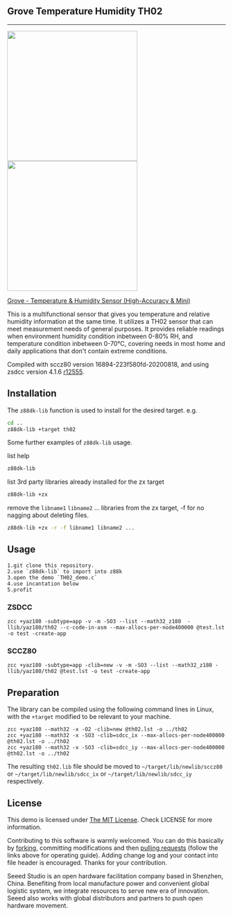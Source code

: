 ## Grove Temperature Humidity TH02
------------

<img src=https://statics3.seeedstudio.com/images/product/Grove%20Tem%20Hum%20Accuracy%20Mini.jpg width=300><img src=https://statics3.seeedstudio.com/product/Grove%20Tem%20Hum%20Accuracy%20Mini_02.jpg width=300>


[Grove - Temperature & Humidity Sensor (High-Accuracy & Mini)](https://www.seeedstudio.com/Grove-Temperature%26Humidity-Sensor-%28High-Accuracy-%26-Mini%29-p-1921.html)

This is a multifunctional sensor that gives you temperature and relative humidity information at the same time. It utilizes a TH02 sensor that can meet measurement needs of general purposes. It provides reliable readings when environment humidity condition inbetween 0-80% RH, and temperature condition inbetween 0-70°C, covering needs in most home and daily applications that don't contain extreme conditions.

Compiled with sccz80 version 16894-223f580fd-20200818, and using zsdcc version 4.1.6 [r12555](https://sourceforge.net/p/sdcc/code/12555/log/?path=/trunk/sdcc).

## Installation

The `z88dk-lib` function is used to install for the desired target. e.g.

```bash
cd ..
z88dk-lib +target th02
```

Some further examples of `z88dk-lib` usage.

list help
```bash
z88dk-lib
```

list 3rd party libraries already installed for the zx target
```bash
z88dk-lib +zx
```
remove the `libname1` `libname2` ... libraries from the zx target, -f for no nagging about deleting files.
```bash
z88dk-lib +zx -r -f libname1 libname2 ...
```

## Usage
    1.git clone this repository.
    2.use `z88dk-lib` to import into z88k
	3.open the demo `TH02_demo.c`
	4.use incantation below
	5.profit

### ZSDCC
`zcc +yaz180 -subtype=app -v -m -SO3 --list --math32_z180  -llib/yaz180/th02 --c-code-in-asm --max-allocs-per-node400000 @test.lst -o test -create-app`

### SCCZ80
`zcc +yaz180 -subtype=app -clib=new -v -m -SO3 --list --math32_z180 -llib/yaz180/th02 @test.lst -o test -create-app`

## Preparation

The library can be compiled using the following command lines in Linux, with the `+target` modified to be relevant to your machine.

```
zcc +yaz180 --math32 -x -O2 -clib=new @th02.lst -o ../th02
zcc +yaz180 --math32 -x -SO3 -clib=sdcc_ix --max-allocs-per-node400000 @th02.lst -o ../th02
zcc +yaz180 --math32 -x -SO3 -clib=sdcc_iy --max-allocs-per-node400000 @th02.lst -o ../th02
```

The resulting `th02.lib` file should be moved to `~/target/lib/newlib/sccz80` or `~/target/lib/newlib/sdcc_ix` or `~/target/lib/newlib/sdcc_iy` respectively.

## License

This demo is licensed under [The MIT License](http://opensource.org/licenses/mit-license.php). Check LICENSE for more information.

Contributing to this software is warmly welcomed. You can do this basically by 
[forking](https://help.github.com/articles/fork-a-repo), committing modifications and then [pulling requests](https://help.github.com/articles/using-pull-requests) (follow the links above for operating guide). Adding change log and your contact into file header is encouraged. Thanks for your contribution.

Seeed Studio is an open hardware facilitation company based in Shenzhen, China. Benefiting from local manufacture power and convenient global logistic system, we integrate resources to serve new era of innovation. Seeed also works with global distributors and partners to push open hardware movement.

